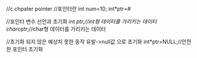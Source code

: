 //c.chpater pointer
//포인터란 
int num=10;
int*ptr=&num;

//포인터 변수 선언과 초기화
int *ptr;//int형 데이터를 가리키는 데이터
char*cptr;//char형 데이터를 가리키는 데이터


//초기화 되지 않은 예상치 못한 동작 유발->null값 으로 초기화
int*ptr=NULL;//안전한 포인터 초기화
